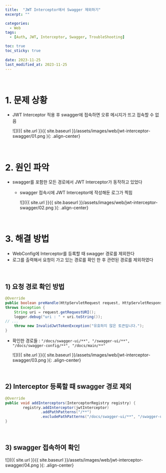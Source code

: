 ```yaml
---
title:  "JWT Interceptor에서 Swagger 제외하기"
excerpt: ""

categories:
  - Web
tags:
  - [Auth, JWT, Interceptor, Swagger, TroubleShooting]

toc: true
toc_sticky: true
 
date: 2023-11-25
last_modified_at: 2023-11-25
---
```


<br>

# **1. 문제 상황**

- JWT Interceptor 적용 후 swagger에 접속하면 오류 메시지가 뜨고 접속할 수 없음
    
    ![]({{ site.url }}{{ site.baseurl }}/assets/images/web/jwt-interceptor-swagger/01.png ){: .align-center}
    
<br>

# **2. 원인 파악**

- swagger를 포함한 모든 경로에서 JWT Interceptor가 동작하고 있었다
    - swagger 접속시에 JWT Interceptor에 작성해둔 로그가 찍힘
        
        ![]({{ site.url }}{{ site.baseurl }}/assets/images/web/jwt-interceptor-swagger/02.png ){: .align-center}
        
<br>

# **3. 해결 방법**

- WebConfig에 Interceptor를 등록할 때 swagger 경로를 제외한다
- 로그를 출력해서 요청이 가고 있는 경로를 확인 한 후 관련된 경로를 제외하였다

<br>

## **1) 요청 경로 확인 방법**

```java
@Override
public boolean preHandle(HttpServletRequest request, HttpServletResponse reponse, Object handler) 
throws Exception {
    String uri = request.getRequestURI();
    logger.debug("uri : " + uri.toString());
// ...
    throw new InvalidJwtTokenException("유효하지 않은 토큰입니다.");
}
```

- 확인한 경로들 : `"/docs/swagger-ui/**", "/swagger-ui/**", "/docs/swagger-config/**", "/docs/main/**"`
    
    ![]({{ site.url }}{{ site.baseurl }}/assets/images/web/jwt-interceptor-swagger/03.png ){: .align-center}
    
<br>

## **2) Interceptor 등록할 때 swagger 경로 제외**

```java
@Override
public void addInterceptors(InterceptorRegistry registry) {
		registry.addInterceptor(jwtInterceptor)
				.addPathPatterns("/**")
                .excludePathPatterns("/docs/swagger-ui/**", "/swagger-ui/**", "/docs/swagger-config/**", "/docs/main/**");
}
```

<br>

## **3) swagger 접속하여 확인**

![]({{ site.url }}{{ site.baseurl }}/assets/images/web/jwt-interceptor-swagger/04.png ){: .align-center}

<br>